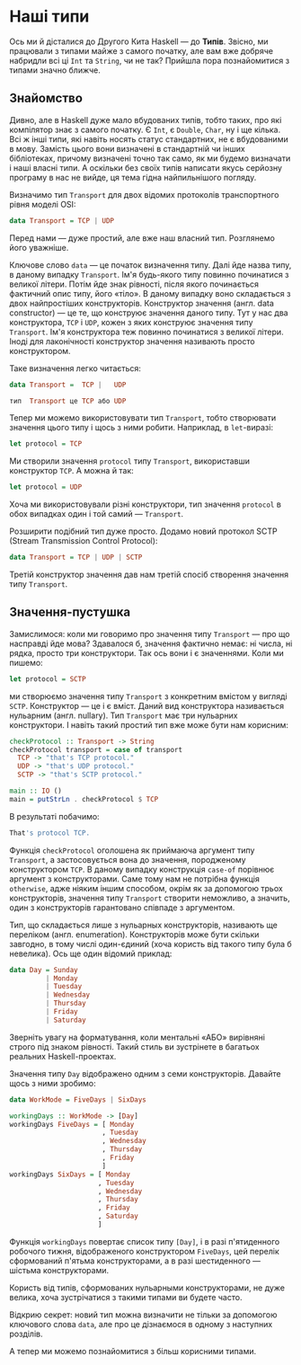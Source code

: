 # Наші типи

Ось ми й дісталися до Другого Кита Haskell &mdash; до **Типів**. Звісно, ми працювали з типами майже з самого початку, але вам вже добряче набридли всі ці `Int` та `String`, чи не так? Прийшла пора познайомитися з типами значно ближче.

## Знайомство

Дивно, але в Haskell дуже мало вбудованих типів, тобто таких, про які компілятор знає з самого початку. Є `Int`, є `Double`, `Char`, ну і ще кілька. Всі ж інші типи, які навіть носять статус стандартних, не є вбудованими в мову. Замість цього вони визначені в стандартній чи інших бібліотеках, причому визначені точно так само, як ми будемо визначати і наші власні типи. А оскільки без своїх типів написати якусь серйозну програму в нас не вийде, ця тема гідна найпильнішого погляду.

Визначимо тип `Transport` для двох відомих протоколів транспортного рівня моделі OSI:

```haskell
data Transport = TCP | UDP
```

Перед нами &mdash; дуже простий, але вже наш власний тип. Розглянемо його уважніше.

Ключове слово `data` &mdash; це початок визначення типу. Далі йде назва типу, в даному випадку `Transport`. Ім'я будь-якого типу повинно починатися з великої літери. Потім йде знак рівності, після якого починається фактичний опис типу, його &laquo;тіло&raquo;. В даному випадку воно складається з двох найпростіших конструкторів. Конструктор значення (англ. data constructor) &mdash; це те, що конструює значення даного типу. Тут у нас два конструктора, `TCP` і `UDP`, кожен з яких конструює значення типу `Transport`. Ім'я конструктора теж повинно починатися з великої літери. Іноді для лаконічності конструктор значення називають просто конструктором.

Таке визначення легко читається:

```haskell
data Transport =  TCP |   UDP

тип  Transport це TCP або UDP
```

Тепер ми можемо використовувати тип `Transport`, тобто створювати значення цього типу і щось з ними робити. Наприклад, в `let`-виразі:

```haskell
let protocol = TCP
```

Ми створили значення `protocol` типу `Transport`, використавши конструктор `TCP`. А можна й так:

```haskell
let protocol = UDP
```

Хоча ми використовували різні конструктори, тип значення `protocol` в обох випадках один і той самий &mdash; `Transport`.

Розширити подібний тип дуже просто. Додамо новий протокол SCTP (Stream Transmission Control Protocol):

```haskell
data Transport = TCP | UDP | SCTP
```

Третій конструктор значення дав нам третій спосіб створення значення типу `Transport`.

## Значення-пустушка

Замислимося: коли ми говоримо про значення типу `Transport` &mdash; про що насправді йде мова? Здавалося б, значення фактично немає: ні числа, ні рядка, просто три конструктори. Так ось вони і є значеннями. Коли ми пишемо:

```haskell
let protocol = SCTP
```

ми створюємо значення типу `Transport` з конкретним вмістом у вигляді `SCTP`. Конструктор &mdash; це і є вміст. Даний вид конструктора називається нульарним (англ. nullary). Тип `Transport` має три нульарних конструктори. І навіть такий простий тип вже може бути нам корисним:

```haskell
checkProtocol :: Transport -> String
checkProtocol transport = case of transport
  TCP -> "that's TCP protocol."
  UDP -> "that's UDP protocol."
  SCTP -> "that's SCTP protocol."

main :: IO ()
main = putStrLn . checkProtocol $ TCP
```

В результаті побачимо:

```bash
That's protocol TCP.
```

Функція `checkProtocol` оголошена як приймаюча аргумент типу `Transport`, а застосовується вона до значення, породженому конструктором `TCP`. В даному випадку конструкція `case-of` порівнює аргумент з конструкторами. Саме тому нам не потрібна функція `otherwise`, адже ніяким іншим способом, окрім як за допомогою трьох конструкторів, значення типу `Transport` створити неможливо, а значить, один з конструкторів гарантовано співпаде з аргументом.

Тип, що складається лише з нульарных конструкторів, називають ще переліком (англ. enumeration). Конструкторів може бути скільки завгодно, в тому числі один-єдиний (хоча користь від такого типу була б невелика). Ось ще один відомий приклад:

```haskell
data Day = Sunday
         | Monday
         | Tuesday
         | Wednesday
         | Thursday
         | Friday
         | Saturday
```

Зверніть увагу на форматування, коли ментальні &laquo;АБО&raquo; вирівняні строго під знаком рівності. Такий стиль ви зустрінете в багатьох реальних Haskell-проектах.

Значення типу `Day` відображено одним з семи конструкторів. Давайте щось з ними зробимо:

```haskell
data WorkMode = FiveDays | SixDays

workingDays :: WorkMode -> [Day]
workingDays FiveDays = [ Monday
                       , Tuesday
                       , Wednesday
                       , Thursday
                       , Friday
                       ]
workingDays SixDays = [ Monday
                      , Tuesday
                      , Wednesday
                      , Thursday
                      , Friday
                      , Saturday
                      ]
```

Функція `workingDays` повертає список типу `[Day]`, і в разі п'ятиденного робочого тижня, відображеного конструктором `FiveDays`, цей перелік сформований п'ятьма конструкторами, а в разі шестиденного &mdash; шістьма конструкторами.

Користь від типів, сформованих нульарными конструкторами, не дуже велика, хоча зустрічатися з такими типами ви будете часто.

Відкрию секрет: новий тип можна визначити не тільки за допомогою ключового слова `data`, але про це дізнаємося в одному з наступних розділів.

А тепер ми можемо познайомитися з більш корисними типами.
